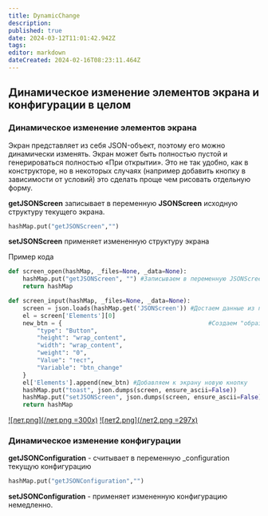 ```yaml
---
title: DynamicChange
description: 
published: true
date: 2024-03-12T11:01:42.942Z
tags: 
editor: markdown
dateCreated: 2024-02-16T08:23:11.464Z
---
```


## Динамическое изменение элементов экрана и конфигурации в целом
### Динамическое изменение элементов экрана
Экран представляет из себя JSON-объект, поэтому его можно динамически изменять. Экран может быть полностью пустой и генерироваться полностью «При открытии». Это не так удобно, как в конструкторе, но в некоторых случаях (например добавить кнопку в зависимости от условий) это сделать проще чем рисовать отдельную форму.

**getJSONScreen** записывает в переменную **JSONScreen** исходную структуру текущего экрана. 
```Python
hashMap.put("getJSONScreen","")
```
**setJSONScreen** применяет измененную структуру экрана

Пример кода
```Python
def screen_open(hashMap, _files=None, _data=None):
    hashMap.put("getJSONScreen", "") #Записываем в переменную JSONScreen текущий экран
    return hashMap

def screen_input(hashMap, _files=None, _data=None):
    screen = json.loads(hashMap.get('JSONScreen')) #Достаем данные из переменной JSONScreen
    el = screen['Elements'][0] 
    new_btn = {											#Создаем "образ" новой кнопки
        "type": "Button",
        "height": "wrap_content",
        "width": "wrap_content",
        "weight": "0",
        "Value": "тест",
        "Variable": "btn_change"
    }
    el['Elements'].append(new_btn) #Добавляем к экрану новую кнопку
    hashMap.put("toast", json.dumps(screen, ensure_ascii=False))
    hashMap.put("setJSONScreen", json.dumps(screen, ensure_ascii=False)) #Присваиваем к экрану новый вид
    return hashMap
```
[![лет.png](/лет.png =300x)](/лет.png)   [![лет2.png](/лет2.png =297x)](/лет2.png)


### Динамическое изменение конфигурации
**getJSONConfiguration** - считывает в переменную _configuration текущую конфигурацию 
```Python
hashMap.put("getJSONConfiguration","")
```
**setJSONConfiguration** - применяет измененную конфигурацию немедленно.
